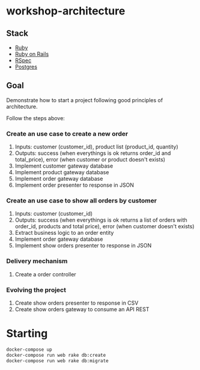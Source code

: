 # workshop-architecture

## Stack
- [Ruby](https://www.ruby-lang.org/en/)
- [Ruby on Rails](https://rubyonrails.org/)
- [RSpec](http://rspec.info/)
- [Postgres](https://www.postgresql.org/)

## Goal
Demonstrate how to start a project following good principles of architecture.

Follow the steps above:

### Create an use case to create a new order
1. Inputs: customer (customer_id), product list (product_id, quantity)
1. Outputs: success (when everythings is ok returns order_id and total_price), error (when customer or product doesn't exists)
1. Implement customer gateway database
1. Implement product gateway database
1. Implement order gateway database
1. Implement order presenter to response in JSON

### Create an use case to show all orders by customer
1. Inputs: customer (customer_id)
1. Outputs: success (when everythings is ok returns a list of orders with order_id, products and total price), error (when customer doesn't exists)
1. Extract business logic to an order entity
1. Implement order gateway database
1. Implement show orders presenter to response in JSON

### Delivery mechanism
1. Create a order controller

### Evolving the project
1. Create show orders presenter to response in CSV
1. Create show orders gateway to consume an API REST

# Starting

```sh
docker-compose up
docker-compose run web rake db:create
docker-compose run web rake db:migrate
```

